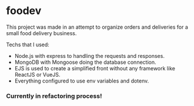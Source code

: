# foodev

This project was made in an attempt to organize orders and deliveries for a small food delivery business.

Techs that I used:
  - Node.js with express to handling the requests and responses.
  - MongoDB with Mongoose doing the database connection.
  - EJS is used to create a simplified front without any framework like ReactJS or VueJS.
  - Everything configured to use env variables and dotenv.

### Currently in refactoring process!
